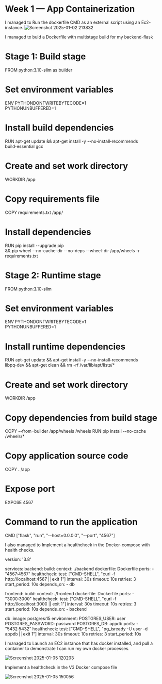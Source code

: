 # Week 1 — App Containerization

I managed to Run the dockerfile CMD as an external script using an Ec2-instance.
![Screenshot 2025-01-02 213832](https://github.com/user-attachments/assets/28f571a4-0d07-4965-8e22-3e371a3c42bf)


I managed to buld a Dockerfile with multistage build for my backend-flask

# Stage 1: Build stage
FROM python:3.10-slim as builder

# Set environment variables
ENV PYTHONDONTWRITEBYTECODE=1 \
    PYTHONUNBUFFERED=1

# Install build dependencies
RUN apt-get update && apt-get install -y --no-install-recommends \
    build-essential gcc

# Create and set work directory
WORKDIR /app

# Copy requirements file
COPY requirements.txt /app/

# Install dependencies
RUN pip install --upgrade pip \
    && pip wheel --no-cache-dir --no-deps --wheel-dir /app/wheels -r requirements.txt

# Stage 2: Runtime stage
FROM python:3.10-slim

# Set environment variables
ENV PYTHONDONTWRITEBYTECODE=1 \
    PYTHONUNBUFFERED=1

# Install runtime dependencies
RUN apt-get update && apt-get install -y --no-install-recommends \
    libpq-dev && apt-get clean && rm -rf /var/lib/apt/lists/*

# Create and set work directory
WORKDIR /app

# Copy dependencies from build stage
COPY --from=builder /app/wheels /wheels
RUN pip install --no-cache /wheels/*

# Copy application source code
COPY . /app

# Expose port
EXPOSE 4567

# Command to run the application
CMD ["flask", "run", "--host=0.0.0.0", "--port", "4567"]

I also managed to Implement a healthcheck in the Docker-compose with health checks.

version: '3.8'

services:
  backend:
    build:
      context: ./backend
      dockerfile: Dockerfile
    ports:
      - "4567:4567"
    healthcheck:
      test: ["CMD-SHELL", "curl -f http://localhost:4567 || exit 1"]
      interval: 30s
      timeout: 10s
      retries: 3
      start_period: 10s
    depends_on:
      - db

  frontend:
    build:
      context: ./frontend
      dockerfile: Dockerfile
    ports:
      - "3000:3000"
    healthcheck:
      test: ["CMD-SHELL", "curl -f http://localhost:3000 || exit 1"]
      interval: 30s
      timeout: 10s
      retries: 3
      start_period: 10s
    depends_on:
      - backend

  db:
    image: postgres:15
    environment:
      POSTGRES_USER: user
      POSTGRES_PASSWORD: password
      POSTGRES_DB: appdb
    ports:
      - "5432:5432"
    healthcheck:
      test: ["CMD-SHELL", "pg_isready -U user -d appdb || exit 1"]
      interval: 30s
      timeout: 10s
      retries: 3
      start_period: 10s

I managed to Launch an EC2 instance that has docker installed, and pull a container to demonstrate I can run my own docker processes.

![Screenshot 2025-01-05 120203](https://github.com/user-attachments/assets/43489e78-66bf-4dc2-bad4-e89a4b8e60ef)

Implement a healthcheck in the V3 Docker compose file

![Screenshot 2025-01-05 150056](https://github.com/user-attachments/assets/091cb7ce-6748-45c6-a629-afee623a361e)
